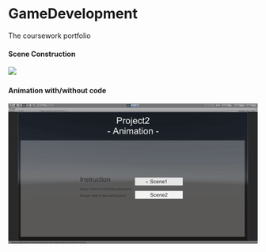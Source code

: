 # GameDevelopment
The coursework portfolio

#### Scene Construction

![](https://github.com/RiverLeeGitHub/GameDevelopment/blob/master/SceneConstruction/demo.gif)

#### Animation with/without code

![](https://github.com/RiverLeeGitHub/GameDevelopment/blob/master/Animation&Coding/demo.gif?raw=true)
